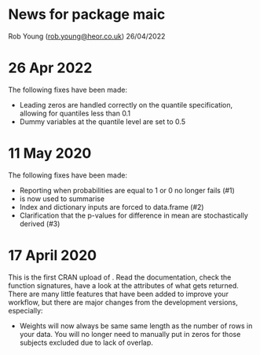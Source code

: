 News for package maic
================
Rob Young (<rob.young@heor.co.uk>)
26/04/2022

# 26 Apr 2022

The following fixes have been made:

-   Leading zeros are handled correctly on the quantile specification,
    allowing for quantiles less than 0.1
-   Dummy variables at the quantile level are set to 0.5

# 11 May 2020

The following fixes have been made:

-   Reporting when probabilities are equal to 1 or 0 no longer fails
    (#1)
-    is now used to summarise
-   Index and dictionary inputs are forced to data.frame (#2)
-   Clarification that the p-values for difference in mean are
    stochastically derived (#3)

# 17 April 2020

This is the first CRAN upload of . Read the documentation, check the
function signatures, have a look at the attributes of what gets
returned. There are many little features that have been added to improve
your workflow, but there are major changes from the development
versions, especially:

-   Weights will now always be same same length as the number of rows in
    your data. You will no longer need to manually put in zeros for
    those subjects excluded due to lack of overlap.
